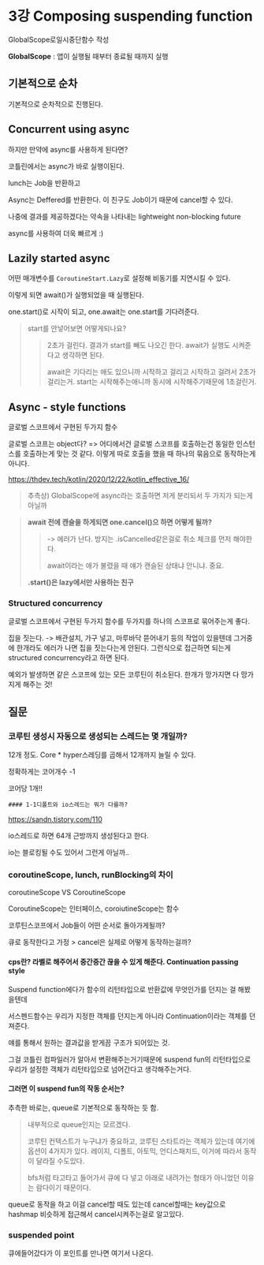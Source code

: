 # 3강 Composing suspending function

GlobalScope로일시중단함수 작성

**GlobalScope** : 앱이 실행될 때부터 종료될 때까지 실행

## 기본적으로 순차

기본적으로 순차적으로 진행된다.

## Concurrent using async

하지만 만약에 async를 사용하게 된다면?

코틀린에서는 async가 바로 실행이된다. 

lunch는 Job을 반환하고 

Async는 Deffered를 반환한다. 이 친구도 Job이기 때문에 cancel할 수 있다. 

나중에 결과를 제공하겠다는 약속을 나타내는 lightweight non-blocking future

async를 사용하여 더욱 빠르게 :)

## Lazily started async

어떤 매개변수를 `CoroutineStart.Lazy`로 설정해 비동기를 지연시킬 수 있다. 

이렇게 되면 await()가 실행되었을 때 실행된다.

one.start()로 시작이 되고, one.await는 one.start를 기다려준다.

>  start를 안넣어보면 어떻게되나요?
>
> > 2초가 걸린다. 결과가 start를 빼도 나오긴 한다. await가 실행도 시켜준다고 생각하면 된다. 
> >
> > await은 기다리는 애도 있으니까 시작하고 걸리고 시작하고 걸려서 2초가 걸리는거. start는 시작해주는애니까 동시에 시작해주기때문에 1초걸린거.

## Async - style functions

글로벌 스코프에서 구현된 두가지 함수

글로벌 스코프는 object다? => 어디에서건 글로벌 스코프를 호출하는건 동일한 인스턴스를 호출하는게 맞는 것 같다. 이렇게 따로 호출을 했을 때 하나의 묶음으로 동작하는게 아니다. 

https://thdev.tech/kotlin/2020/12/22/kotlin_effective_16/

> 추측상) GlobalScope에 async라는 호출하면 저게 분리되서 두 가지가 되는게 아닐까

> **await 전에 캔슬을 하게되면 one.cancel()으 하면 어떻게 될까?** 
>
> > -> 에러가 난다. 방지는 .isCancelled같은걸로 취소 체크를 먼저 해야한다. 
> >
> > await이라는 애가 불렸을 때 얘가 캔슬된 상태냐 안니냐.  중요.
>
> **.start()은 lazy에서만 사용하는 친구**



### Structured concurrency

글로벌 스코프에서 구현된 두가지 함수를 두가지를 하나의 스코프로 묶어주는게 좋다. 

집을 짓는다. -> 배관설치, 가구 넣고, 마루바닥 뜯어내기 등의 작업이 있을텐데 그거중에 한개라도 에러가 나면 집을 짓는다는게 안된다. 그런식으로 접근하면 되는게 structured concurrency라고 하면 된다.

예외가 발생하면 같은 스코프에 있는 모든 코루틴이 취소된다.  한개가 망가지면 다 망가지게 해주는 것!



## 질문

### 코루틴 생성시 자동으로 생성되는 스레드는 몇 개일까?

12개 정도. Core * hyper스레딩를 곱해서 12개까지 늘릴 수 있다. 

정확하게는 코어개수 -1

코어당 1개!!

	#### 1-1디폴트와 io스레드는 뭐가 다를까?

https://sandn.tistory.com/110  

io스레드로 하면 64개 근방까지 생성된다고 한다.

io는 블로킹될 수도 있어서 그런게 아닐까.. 



### coroutineScope, lunch, runBlocking의 차이

coroutineScope VS CoroutineScope

CoroutineScope는 인터페이스, coroiutineScope는 함수

코루틴스코프에서 Job들이 어떤 순서로 돌아가게될까?

큐로 동작한다고 가정 > cancel은 실제로 어떻게 동작하는걸까?

#### **cps란?** 라벨로 해주어서 중간중간 끊을 수 있게 해준다. **Continuation passing style**

Suspend function에다가 함수의 리턴타입으로 반환값에 무엇인가를 던지는 걸 해봤을텐데 

서스펜드함수는 우리가 지정한 객체를 던지는게 아니라 Continuation이라는 객체를 던져준다.

얘를 통해서 원하는 결과값을 받게끔 구조가 되어있는 것.

그걸 코틀린 컴파일러가 알아서 변환해주는거기때문에 suspend fun의 리턴타입으로 우리가 설정한 객체가 리턴타입으로 넘어간다고 생각해주는거다.

#### 그러면 이 suspend fun의 작동 순서는? 

추측한 바로는, queue로 기본적으로 동작하는 듯 함.

> 내부적으로 queue인지는 모르겠다.
>
> 코루틴 컨텍스트가 누구냐가 중요하고, 코루틴 스타트라는 객체가 있는데 여기에 옵션이 4가지가 있다. 레이지, 디폴트, 아토믹, 언디스패치드, 이거에 따라서 동작이 달라질 수도있다.
>
> bfs처럼 타고타고 들어가서 큐에 다 넣고 아래로 내려가는 형태가 아니었던 이유는 람다이기 때문이다. 

queue로 동작을 하고 이걸 cancel할 때도 있는데 cancel할때는 key값으로 hashmap 비슷하게 접근해서 cancel시켜주는걸로 알고있다. 



### suspended point 

큐에들어갔다가 이 포인트를 만나면 여기서 나온다.

